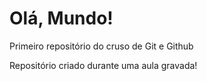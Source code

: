 # Olá, Mundo!
 Primeiro repositório do cruso de Git e Github 

 Repositório criado durante uma aula gravada!
